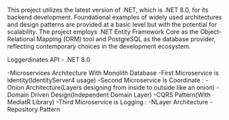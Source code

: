 
This project utilizes the latest version of .NET, which is .NET 8.0, for its backend development. Foundational examples of widely used architectures and design patterns are provided at a basic level but with the potential for scalability. The project employs .NET Entity Framework Core as the Object-Relational Mapping (ORM) tool and PostgreSQL as the database provider, reflecting contemporary choices in the development ecosystem.

Loggerdinates API - .NET 8.0

-Microservices Architecture With Monolith Database
-First Microservice is Identity(IdentityServer4 usage)
-Second Microservice is Coordinate : 
  -Onion Architecture(Layers designing from inside to outside like an onion)
  -Domain Driven Design(Independent Domain Layer)
  -CQRS Pattern(With MediatR Library)
-Third Microservice is Logging : 
  -NLayer Architecture
  -Repository Pattern


  
